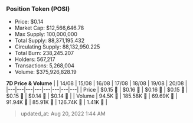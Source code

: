 
  ### Position Token (POSI)
  - Price: $0.14
  - Market Cap: $12,566,646.78
  - Max Supply: 100,000,000
  - Total Supply: 88,371,195.432
  - Circulating Supply: 88,132,950.225
  - Total Burn: 238,245.207
  - Holders: 567,217
  - Transactions: 5,268,004
  - Volume: $375,926,828.19

  **7D Price & Volume**
  | | 14&#x2F;08 | 15&#x2F;08 | 16&#x2F;08 | 17&#x2F;08 | 18&#x2F;08 | 19&#x2F;08 | 20&#x2F;08 |
  |---|---|---|---|---|---|---|---|
  | Price | $0.15 🔻 | $0.16 🚀 | $0.16 🚀 | $0.15 🔻 | $0.15 🔻 | $0.14 🔻 | $0.14 🔻 |
  | Volume | 94.5K 🚀 | 185.58K 🚀 | 69.69K 🔻 | 91.94K 🚀 | 85.91K 🔻 | 126.74K 🚀 | 1.41K 🔻 |

  > updated_at: Aug 20, 2022 1:44 AM
